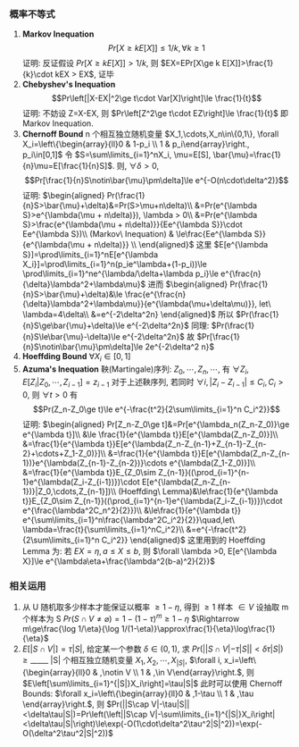 ### 概率不等式

1. **Markov Inequation**
    $$Pr[X\ge k E[X]]\le 1/k, \forall k \ge 1$$
    证明: 反证假设 $Pr[X\ge k E[X]] > 1/k$, 则 $EX=EPr[X\ge k E[X]]>\frac{1}{k}\cdot kEX > EX$, 证毕
2. **Chebyshev's Inequation**
    $$Pr\left[|X-EX|^2\ge t\cdot Var[X]\right]\le \frac{1}{t}$$
    证明: 不妨设 Z=X-EX, 则 $Pr\left[Z^2\ge t\cdot EZ\right]\le \frac{1}{t}$ 即 Markov Inequation.
3. **Chernoff Bound**
    n 个相互独立随机变量 $X_1,\cdots,X_n\in\{0,1\}, \forall X_i=\left\{\begin{array}{ll}0 & 1-p_i \\ 1 & p_i\end{array}\right., p_i\in[0,1]$
    令 $S=\sum\limits_{i=1}^nX_i, \mu=E[S], \bar{\mu}=\frac{1}{n}\mu=E[\frac{1}{n}S]$. 则, $\forall \delta>0$, $$Pr[\frac{1}{n}S\notin\bar{\mu}\pm\delta]\le e^{-O(n\cdot\delta^2)}$$
    证明: 
    $\begin{aligned}
    Pr(\frac{1}{n}S>\bar{\mu}+\delta)&=Pr(S>\mu+n\delta)\\
    &=Pr(e^{\lambda S}>e^{\lambda(\mu + n\delta)}), \lambda > 0\\
    &=Pr(e^{\lambda S}>\frac{e^{\lambda(\mu + n\delta)}}{Ee^{\lambda S}}\cdot Ee^{\lambda S})\\
    (Markov\ Inequation) & \le\frac{Ee^{\lambda S}}{e^{\lambda(\mu + n\delta)}} \\
    \end{aligned}$
    这里 $E[e^{\lambda S}]=\prod\limits_{i=1}^nE[e^{\lambda X_i}]=\prod\limits_{i=1}^n(p_ie^\lambda+(1-p_i))\le \prod\limits_{i=1}^ne^{\lambda/\delta+\lambda p_i}\le e^{\frac{n}{\delta}\lambda^2+\lambda\mu}$
    进而
    $\begin{aligned}
    Pr(\frac{1}{n}S>\bar{\mu}+\delta)&\le \frac{e^{\frac{n}{\delta}\lambda^2+\lambda\mu}}{e^{\lambda(\mu+\delta\mu)}}, let\ \lambda=4\delta\\
    &=e^{-2\delta^2n}
    \end{aligned}$
    所以 $Pr(\frac{1}{n}S\ge\bar{\mu}+\delta)\le e^{-2\delta^2n}$
    同理: $Pr(\frac{1}{n}S\le\bar{\mu}-\delta)\le e^{-2\delta^2n}$
    故 $Pr[\frac{1}{n}S\notin\bar{\mu}\pm\delta]\le 2e^{-2\delta^2 n}$
4. **Hoeffding Bound**
    $\forall X_i\in[0,1]$
5. **Azuma's Inequation**
    鞅(Martingale)序列: $Z_0,\cdots,Z_n,\cdots$, 有 $\forall Z_i, E[Z_i|Z_0,\cdots,Z_{i-1}]=z_{i-1}$
    对于上述鞅序列, 若同时 $\forall i,|Z_i-Z_{i-1}|\le C_i, C_i>0$, 则 $\forall t >0$ 有
    $$Pr(Z_n-Z_0\ge t)\le e^{-\frac{t^2}{2\sum\limits_{i=1}^n C_i^2}}$$
    证明:
    $\begin{aligned}
    Pr[Z_n-Z_0\ge t]&=Pr[e^{\lambda_n(Z_n-Z_0)}\ge e^{\lambda t}]\\
    &\le \frac{1}{e^{\lambda t}}E[e^{\lambda(Z_n-Z_0)}]\\
    &=\frac{1}{e^{\lambda t}}E[e^{\lambda(Z_n-Z_{n-1}+Z_{n-1}-Z_{n-2}+\cdots+Z_1-Z_0)}]\\
    &=\frac{1}{e^{\lambda t}}E[e^{\lambda(Z_n-Z_{n-1})}e^{\lambda(Z_{n-1}-Z_{n-2})}\cdots e^{\lambda(Z_1-Z_0)}]\\
    &=\frac{1}{e^{\lambda t}}E_{Z_0\sim Z_{n-1}}((\prod_{i=1}^{n-1}e^{\lambda(Z_i-Z_{i-1})})\cdot E[e^{\lambda(Z_n-Z_{n-1})}|Z_0,\cdots,Z_{n-1}])\\
    (Hoeffding\ Lemma)&\le\frac{1}{e^{\lambda t}}E_{Z_0\sim Z_{n-1}}((\prod_{i=1}^{n-1}e^{\lambda(Z_i-Z_{i-1})})\cdot e^{\frac{\lambda^2C_n^2}{2}})\\
    &\le\frac{1}{e^{\lambda t}} e^{\sum\limits_{i=1}^n\frac{\lambda^2C_i^2}{2}}\quad,let\ \lambda=\frac{t}{\sum\limits_{i=1}^nC_i^2}\\
    &=e^{-\frac{t^2}{2\sum\limits_{i=1}^n C_i^2}}
    \end{aligned}$
    这里用到的 Hoeffding Lemma 为: 若 $EX=\eta, a\le X\le b$, 则 $\forall \lambda >0, E[e^{\lambda X}]\le e^{\lambda\eta+\frac{\lambda^2(b-a)^2}{2}}$

### 相关运用

1. 从 U 随机取多少样本才能保证以概率 $\ge 1-\eta$, 得到 $\ge 1$ 样本 $\in V$
    设抽取 m 个样本为 S
    $Pr(S\cap V\not= \varnothing)=1-(1-\tau)^m\ge1-\eta$
    $\Rightarrow m\ge\frac{\log 1/\eta}{\log 1/(1-\eta)}\approx\frac{1}{\eta}\log\frac{1}{\eta}$
2. $E[|S\cap V|]=\tau|S|$, 给定某一个参数 $\delta \in (0,1)$, 求 $Pr(||S\cap V|-\tau|S||<\delta\tau|S|)\ge\_\_\_\_\_$
    |S| 个相互独立随机变量 $X_1,X_2,\cdots,X_{|S|}$, $\forall i, x_i=\left\{\begin{array}{ll}0 & ,\notin V \\ 1 & ,\in V\end{array}\right.$, 则 $E\left[\sum\limits_{i=1}^{|S|}X_i\right]=\tau|S|$
    此时可以使用 Chernoff Bounds: $\forall x_i=\left\{\begin{array}{ll}0 & ,1-\tau \\ 1 & ,\tau \end{array}\right.$, 
    则 $Pr(||S\cap V|-\tau|S||<\delta\tau|S|)=Pr\left(\left||S\cap V|-\sum\limits_{i=1}^{|S|}X_i\right|<\delta\tau|S|\right)\le\exp(-O(1\cdot\delta^2\tau^2|S|^2))=\exp(-O(\delta^2\tau^2|S|^2))$
